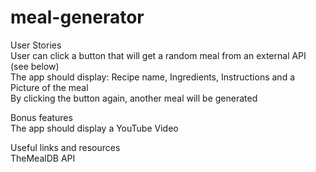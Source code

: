 ﻿# meal-generator
User Stories   
 User can click a button that will get a random meal from an external API (see below)   
 The app should display: Recipe name, Ingredients, Instructions and a Picture of the meal   
 By clicking the button again, another meal will be generated   
   
Bonus features   
 The app should display a YouTube Video   

Useful links and resources   
TheMealDB API   
